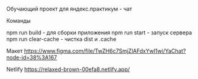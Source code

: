 Обучающий проект для яндекс.практикум - чат

Команды

npm run build - для сборки приложения
npm run start - запуск сервера
npm run clear-cache - чистка dist и .cache

Макет https://www.figma.com/file/TwZH6c7SmjZlAFdxYwI1wi/YaChat?node-id=38%3A167

Netlify https://relaxed-brown-00efa8.netlify.app/